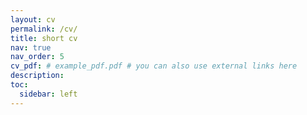 ```yaml
---
layout: cv
permalink: /cv/
title: short cv
nav: true
nav_order: 5
cv_pdf: # example_pdf.pdf # you can also use external links here
description:
toc:
  sidebar: left
---
```

